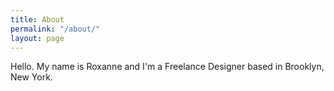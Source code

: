 ```yaml
---
title: About
permalink: "/about/"
layout: page
---
```


Hello. My name is Roxanne and I'm a Freelance Designer based in Brooklyn, New York. 